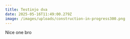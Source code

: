 ```yaml
---
title: Testinjo dva
date: 2025-05-16T11:49:00.279Z
image: /images/uploads/construction-in-progress300.png
---
```

N﻿ice one bro